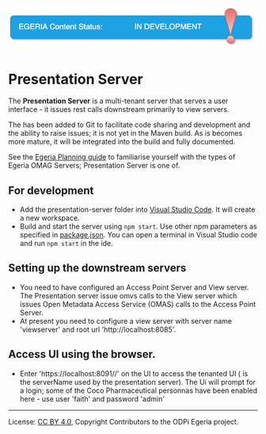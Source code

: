 <!-- SPDX-License-Identifier: CC-BY-4.0 -->
<!-- Copyright Contributors to the ODPi Egeria project. -->
 
![In Development](../../../open-metadata-publication/website/images/egeria-content-status-in-development.png#pagewidth)

# Presentation Server

The **Presentation Server** is a multi-tenant server that serves a user interface - it issues rest calls downstream primarily to view
servers.    

The has been added to Git to facilitate code sharing and development and the ability to raise issues; it is not yet in the Maven build.
As is becomes more mature, it will be integrated into the build and fully documented.

See the [Egeria Planning guide](https://github.com/odpi/egeria/tree/master/open-metadata-publication/website/planning-guide) to familiarise yourself with 
the types of Egeria OMAG Servers; Presentation Server is one of.  


## For development
 * Add the presentation-server folder into [Visual Studio Code](https://code.visualstudio.com/). It will create a new workspace.
 * Build and start the server using `npm start`. Use other npm parameters as specified in [package.json](nodejs/package.json). You
 can open a terminal in Visual Studio code and run `npm start` in the ide.  
## Setting up the downstream servers  
 * You need to have configured an Access Point Server and View server. The Presentation server issue omvs calls to the View server
 which issues Open Metadata Access Service (OMAS) calls to the Access Point Server.        
 * At present you need to configure a view server with server name 'viewserver' and root url 'http://localhost:8085'.
## Access UI using the browser. 
 * Enter 'https://localhost:8091/<tenant-name>/' on the UI to access the tenanted UI (<tenant-name> is the serverName used by the presentation server). The Ui will prompt for a login; some of the 
 Coco Pharmaceutical personnas have been enabled here - use user 'faith' and password 'admin'  
   

----
License: [CC BY 4.0](https://creativecommons.org/licenses/by/4.0/),
Copyright Contributors to the ODPi Egeria project.